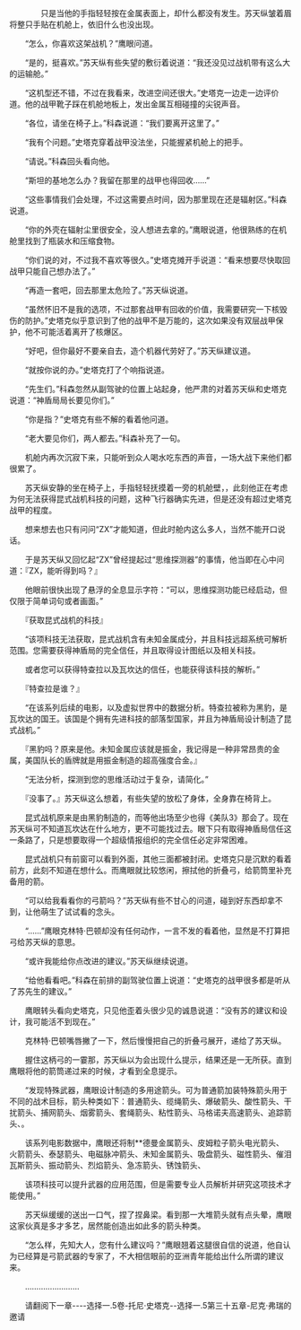 <div class="read-content j_readContent" id="">
                <p>　　　　只是当他的手指轻轻按在金属表面上，却什么都没有发生。苏天纵皱着眉将整只手贴在机舱上，依旧什么也没出现。<p>　　“怎么，你喜欢这架战机？”鹰眼问道。<p>　　“是的，挺喜欢。”苏天纵有些失望的敷衍着说道：“我还没见过战机带有这么大的运输舱。”<p>　　“这机型还不错，不过在我看来，改进空间还很大。”史塔克一边走一边评价道。他的战甲靴子踩在机舱地板上，发出金属互相碰撞的尖锐声音。<p>　　“各位，请坐在椅子上。”科森说道：“我们要离开这里了。”<p>　　“我有个问题。”史塔克穿着战甲没法坐，只能握紧机舱上的把手。<p>　　“请说。”科森回头看向他。<p>　　“斯坦的基地怎么办？我留在那里的战甲也得回收……”<p>　　“这些事情我们会处理，不过这需要点时间，因为那里现在还是辐射区。”科森说道。<p>　　“你的外壳在辐射尘里很安全，没人想进去拿的。”鹰眼说道，他很熟练的在机舱里找到了瓶装水和压缩食物。<p>　　“你们说的对，不过我不喜欢等很久。”史塔克摊开手说道：“看来想要尽快取回战甲只能自己想办法了。”<p>　　“再造一套吧，回去那里太危险了。”苏天纵说道。<p>　　“虽然怀旧不是我的选项，不过那套战甲有回收的价值，我需要研究一下核毁伤的防护。”史塔克似乎意识到了他的战甲不是万能的，这次如果没有双层战甲保护，他不可能活着离开了核爆区。<p>　　“好吧，但你最好不要亲自去，造个机器代劳好了。”苏天纵建议道。<p>　　“就按你说的办。”史塔克打了个响指说道。<p>　　“先生们。”科森忽然从副驾驶的位置上站起身，他严肃的对着苏天纵和史塔克说道：“神盾局局长要见你们。”<p>　　“你是指？”史塔克有些不解的看着他问道。<p>　　“老大要见你们，两人都去。”科森补充了一句。<p>　　机舱内再次沉寂下来，只能听到众人喝水吃东西的声音，一场大战下来他们都很累了。<p>　　苏天纵安静的坐在椅子上，手指轻轻抚摸着一旁的机舱壁，，此刻他正在考虑为何无法获得昆式战机科技的问题，这种飞行器确实先进，但是还没有超过史塔克战甲的程度。<p>　　想来想去也只有问问“ZX”才能知道，但此时舱内这么多人，当然不能开口说话。<p>　　于是苏天纵又回忆起“ZX”曾经提起过“思维探测器”的事情，他当即在心中问道：『ZX，能听得到吗？』<p>　　他眼前很快出现了悬浮的全息显示字符：“可以，思维探测功能已经启动，但仅限于简单词句或者画面。”<p>　　『获取昆式战机的科技』<p>　　“该项科技无法获取，昆式战机含有未知金属成分，并且科技远超系统可解析范围。您需要获得神盾局的完全信任，并且取得设计图纸以及相关科技。<p>　　或者您可以获得特查拉以及瓦坎达的信任，也能获得该科技的解析。”<p>　　『特查拉是谁？』<p>　　“在该系列后续的电影，以及虚拟世界中的数据分析。特查拉被称为黑豹，是瓦坎达的国王。该国是个拥有先进科技的部落型国家，并且为神盾局设计制造了昆式战机。”<p>　　『黑豹吗？原来是他。未知金属应该就是振金，我记得是一种非常昂贵的金属，美国队长的盾牌就是用振金制造的超高强度合金。』<p>　　“无法分析，探测到您的思维活动过于复杂，请简化。”<p>　　『没事了。』苏天纵这么想着，有些失望的放松了身体，全身靠在椅背上。<p>　　昆式战机原来是由黑豹制造的，而等他出场至少也得《美队3》那会了。现在苏天纵可不知道瓦坎达在什么地方，更不可能找过去。眼下只有取得神盾局信任这一条路了，只是想要取得一个超级情报组织的完全信任必定非常困难。<p>　　昆式战机只有前窗可以看到外面，其他三面都被封闭。史塔克只是沉默的看着前方，此刻不知道在想什么。而鹰眼就比较悠闲，擦拭他的折叠弓，给箭筒里补充备用的箭。<p>　　“可以给我看看你的弓箭吗？”苏天纵有些不甘心的问道，碰到好东西却拿不到，让他萌生了试试看的念头。<p>　　“……”鹰眼克林特·巴顿却没有任何动作，一言不发的看着他，显然是不打算把弓给苏天纵的意思。<p>　　“或许我能给你点改进的建议。”苏天纵继续说道。<p>　　“给他看看吧。”科森在前排的副驾驶位置上说道：“史塔克的战甲很多都是听从了苏先生的建议。”<p>　　鹰眼转头看向史塔克，只见他歪着头很少见的诚恳说道：“没有苏的建议和设计，我可能活不到现在。”<p>　　克林特·巴顿嘴唇撇了一下，然后慢慢把自己的折叠弓展开，递给了苏天纵。<p>　　握住这柄弓的一霎那，苏天纵以为会出现什么提示，结果还是一无所获。直到鹰眼将他的箭筒递过来的时候，才看到全息提示。<p>　　“发现特殊武器，鹰眼设计制造的多用途箭头。可为普通箭加装特殊箭头用于不同的战术目标，箭头种类如下：普通箭头、缆绳箭头、爆破箭头、酸性箭头、干扰箭头、捕网箭头、烟雾箭头、套绳箭头、粘性箭头、马格诺夫高速箭头、追踪箭头、。<p>　　该系列电影数据中，鹰眼还将制**德曼金属箭头、皮姆粒子箭头电光箭头、火箭箭头、泰瑟箭头、电磁脉冲箭头、未知金属箭头、吸盘箭头、磁性箭头、催泪瓦斯箭头、振动箭头、烈焰箭头、急冻箭头、锈蚀箭头、<p>　　该项科技可以提升武器的应用范围，但是需要专业人员解析并研究这项技术才能使用。”<p>　　苏天纵缓缓的送出一口气，捏了捏鼻梁。看到那一大堆箭头就有点头晕，鹰眼这家伙真是多才多艺，居然能创造出如此多的箭头种类。<p>　　“怎么样，先知大人，您有什么建议吗？”鹰眼翘着这腿很自信的说道，他自认为已经算是弓箭武器的专家了，不大相信眼前的亚洲青年能给出什么所谓的建议来。<p>　　……………………<p>　　请翻阅下一章----选择一.5卷-托尼·史塔克--选择一.5第三十五章-尼克·弗瑞的邀请<p> 
            </div>